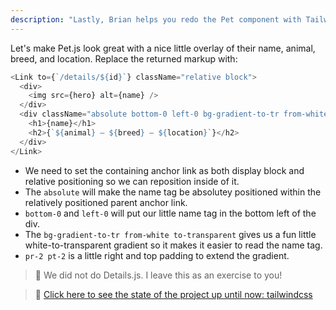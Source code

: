 ```yaml
---
description: "Lastly, Brian helps you redo the Pet component with Tailwind CSS to show how you can do easy reposition of elements."
---
```


Let's make Pet.js look great with a nice little overlay of their name, animal, breed, and location. Replace the returned markup with:

```javascript
<Link to={`/details/${id}`} className="relative block">
  <div>
    <img src={hero} alt={name} />
  </div>
  <div className="absolute bottom-0 left-0 bg-gradient-to-tr from-white to-transparent pr-2 pt-2">
    <h1>{name}</h1>
    <h2>{`${animal} — ${breed} — ${location}`}</h2>
  </div>
</Link>
```

- We need to set the containing anchor link as both display block and relative positioning so we can reposition inside of it.
- The `absolute` will make the name tag be absolutey positioned within the relatively positioned parent anchor link.
- `bottom-0` and `left-0` will put our little name tag in the bottom left of the div.
- The `bg-gradient-to-tr from-white to-transparent` gives us a fun little white-to-transparent gradient so it makes it easier to read the name tag.
- `pr-2 pt-2` is a little right and top padding to extend the gradient.

> 🚨 We did not do Details.js. I leave this as an exercise to you!

> 🏁 [Click here to see the state of the project up until now: tailwindcss][step]

[step]: https://github.com/btholt/citr-v8-project/tree/master/tailwindcss
